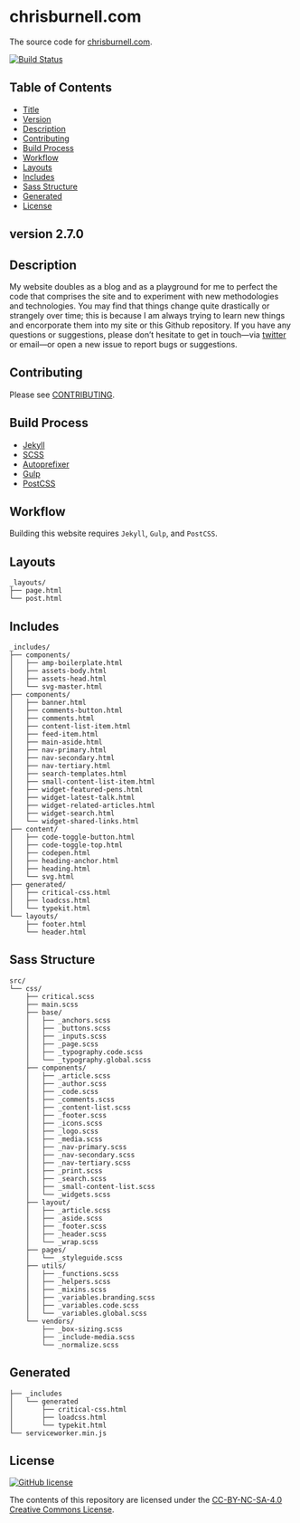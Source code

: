 # chrisburnell.com


The source code for [chrisburnell.com](https://chrisburnell.com/).

[![Build Status](https://travis-ci.org/chrisburnell/chrisburnell.github.io.svg?branch=master)](https://travis-ci.org/chrisburnell/chrisburnell.github.io)


## Table of Contents

- [Title](#chrisburnellcom)
- [Version](#version-270)
- [Description](#description)
- [Contributing](#contributing)
- [Build Process](#build-process)
- [Workflow](#workflow)
- [Layouts](#layouts)
- [Includes](#includes)
- [Sass Structure](#sass-structure)
- [Generated](#generated)
- [License](#license)


## version 2.7.0


## Description

My website doubles as a blog and as a playground for me to perfect the code that
comprises the site and to experiment with new methodologies and technologies.
You may find that things change quite drastically or strangely over time; this
is because I am always trying to learn new things and encorporate them into my
site or this Github repository. If you have any questions or suggestions, please
don’t hesitate to get in touch—via
[twitter](https://twitter.com/iamchrisburnell) or email—or open a new issue to
report bugs or suggestions.


## Contributing

Please see [CONTRIBUTING](CONTRIBUTING.md).


## Build Process

- [Jekyll](https://jekyllrb.com)
- [SCSS](http://sass-lang.com)
- [Autoprefixer](https://github.com/ai/autoprefixer)
- [Gulp](http://gulpjs.com)
- [PostCSS](http://postcss.org/)


## Workflow

Building this website requires `Jekyll`, `Gulp`, and `PostCSS`.


## Layouts

```text
_layouts/
├── page.html
└── post.html
```


## Includes

```text
_includes/
├── components/
│   ├── amp-boilerplate.html
│   ├── assets-body.html
│   ├── assets-head.html
│   └── svg-master.html
├── components/
│   ├── banner.html
│   ├── comments-button.html
│   ├── comments.html
│   ├── content-list-item.html
│   ├── feed-item.html
│   ├── main-aside.html
│   ├── nav-primary.html
│   ├── nav-secondary.html
│   ├── nav-tertiary.html
│   ├── search-templates.html
│   ├── small-content-list-item.html
│   ├── widget-featured-pens.html
│   ├── widget-latest-talk.html
│   ├── widget-related-articles.html
│   ├── widget-search.html
│   └── widget-shared-links.html
├── content/
│   ├── code-toggle-button.html
│   ├── code-toggle-top.html
│   ├── codepen.html
│   ├── heading-anchor.html
│   ├── heading.html
│   └── svg.html
├── generated/
│   ├── critical-css.html
│   ├── loadcss.html
│   └── typekit.html
└── layouts/
    ├── footer.html
    └── header.html
```


## Sass Structure

```text
src/
└── css/
    ├── critical.scss
    ├── main.scss
    ├── base/
    │   ├── _anchors.scss
    │   ├── _buttons.scss
    │   ├── _inputs.scss
    │   ├── _page.scss
    │   ├── _typography.code.scss
    │   └── _typography.global.scss
    ├── components/
    │   ├── _article.scss
    │   ├── _author.scss
    │   ├── _code.scss
    │   ├── _comments.scss
    │   ├── _content-list.scss
    │   ├── _footer.scss
    │   ├── _icons.scss
    │   ├── _logo.scss
    │   ├── _media.scss
    │   ├── _nav-primary.scss
    │   ├── _nav-secondary.scss
    │   ├── _nav-tertiary.scss
    │   ├── _print.scss
    │   ├── _search.scss
    │   ├── _small-content-list.scss
    │   └── _widgets.scss
    ├── layout/
    │   ├── _article.scss
    │   ├── _aside.scss
    │   ├── _footer.scss
    │   ├── _header.scss
    │   └── _wrap.scss
    ├── pages/
    │   └── _styleguide.scss
    ├── utils/
    │   ├── _functions.scss
    │   ├── _helpers.scss
    │   ├── _mixins.scss
    │   ├── _variables.branding.scss
    │   ├── _variables.code.scss
    │   └── _variables.global.scss
    └── vendors/
        ├── _box-sizing.scss
        ├── _include-media.scss
        └── _normalize.scss
```


## Generated

```text
├── _includes
│   └── generated
│       ├── critical-css.html
│       ├── loadcss.html
│       └── typekit.html
└── serviceworker.min.js
```


## License

[![GitHub license](https://img.shields.io/badge/license-CC_BY--NC--SA_4.0-blue.svg)](LICENSE)

The contents of this repository are licensed under the [CC-BY-NC-SA-4.0 Creative Commons License](LICENSE).


